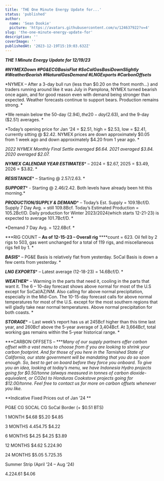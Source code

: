 ```yaml
---
title: 'THE One Minute Energy Update for...'
status: 'published'
author:
  name: 'Sean Dookie'
  picture: 'https://avatars.githubusercontent.com/u/124637922?v=4'
slug: 'the-one-minute-energy-update-for'
description: ''
coverImage: ''
publishedAt: '2023-12-19T15:19:03.632Z'
---
```


***THE 1 Minute Energy Update for 12/19/23***

***\#NYMEXDown #PG&ECGBasisFlat #SoCalGasBasiDownSlightly #WeatherBearish #NaturalGasDemand #LNGExports #CarbonOffsets***

*NYMEX – After a 3-day bull run (less than $0.20 on the front month…) and traders running around like it was July in Pamplona, NYMEX turned bearish once again, and for good reason even with demand being stronger than expected. Weather forecasts continue to support bears. Production remains strong. *

*We remain below the 50-day ($2.94), the 20-day ($2.63), and the 9-day ($2.51) averages. *

*Today’s opening price for Jan ‘24 = $2.51, high = $2.53, low = $2.41, currently sitting @ $2.42. NYMEX prices are down approximately $0.05 from 1 week ago and down approximately $4.20 from 1 year ago. *

*2022 NYMEX Monthly Final Settle averaged $6.64. 2021 averaged $3.84. 2020 averaged $2.07.*

***NYMEX CALENDAR YEAR ESTIMATES**** – 2024 = $2.67, 2025 = $3.49, 2026 = $3.82. *

***RESISTANCE**** – Starting @ $2.57/$2.63. *

***SUPPORT**** - Starting @ $2.46/$2.42. Both levels have already been hit this morning.*

***PRODUCTION/SUPPLY & DEMAND**** – Today’s Est. Supply = 109.1Bcf/D. Supply 7 Day Avg. = still 109.8Bcf. Today’s Estimated Production = 105.2Bcf/D. Daily production for Winter 2023/2024(which starts 12-21-23) is expected to average 101.7Bcf/D. *

*Demand 7 Day Avg. = 122.6Bcf. *

***RIG COUNT – ****As of 12-15-23 – Overall rig**** ****count = 623. Oil fell by 2 rigs to 503, gas went unchanged for a total of 119 rigs, and miscellaneous rigs fell by 1. *

***BASIS**** – PG&E Basis is relatively flat from yesterday. SoCal Basis is down a few cents from yesterday. *

***LNG EXPORTS**** – Latest average (12-18-23) = 14.6Bcf/D. *

***WEATHER**** – Warming in the parts that need it, cooling in the parts that want it. The 6 – 10-day forecast shows above normal for most of the U.S except for SoCal/AZ/NM. Also calling for above normal precipitation, especially in the Mid-Con. The 10-15-day forecast calls for above normal temperatures for most of the U.S. except for the most southern regions that will gladly take near normal temperatures. Above normal precipitation for both coasts. *

***STORAGE**** – Last week’s report has us at 245Bcf higher than this time last year, and 260Bcf above the 5-year average of 3,404Bcf. At 3,664Bcf, total working gas remains within the 5-year historical range. *

***CARBON OFFSETS – ****Many of our supply partners offer carbon offset with a vast menu to choose from if you are looking to shrink your carbon footprint. And for those of you here in the Tarnished State of California, our state government will be mandating that you do so soon enough. So, best to get on board before they force you onboard. To give you an idea, looking at today’s menu, we have Indonesia Hydro projects going for $0.50/tonne (always measured in tonnes of carbon dioxide-equivalent, or CO2e) to Honduras Cookstove projects going for $12.00/tonne. Feel free to contact us for more on carbon offsets whenever you like.*

**Indicative Fixed Prices out of Jan ’24 **

PG&E CG SOCAL CG SoCal Border (+ $0.51 BTS)

1 MONTH $4.68 $5.20 $4.85

3 MONTHS $4.45 $4.75 $4.22

6 MONTHS $4.25 $4.25 $3.89

12 MONTHS $4.62 $5.22 $4.90

24 MONTHS $5.05 $5.72 $5.35

Summer Strip (April ’24 – Aug ‘24)

$4.22 $4.61 $4.06

<br>

